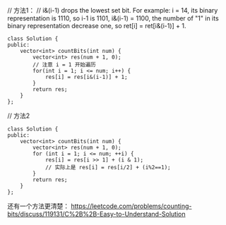 // 方法1：
// i&(i-1) drops the lowest set bit. For example: i = 14, its binary representation is 1110, so i-1 is 1101, i&(i-1) = 1100, the number of "1" in its binary representation decrease one, so ret[i] = ret[i&(i-1)] + 1. 
```
class Solution {
public:
    vector<int> countBits(int num) {
        vector<int> res(num + 1, 0);
        // 注意 i = 1 开始遍历
        for(int i = 1; i <= num; i++) {
            res[i] = res[i&(i-1)] + 1;
        }
        return res;
    }
};
```

// 方法2
```
class Solution {
public:
    vector<int> countBits(int num) {
        vector<int> res(num + 1, 0);
        for (int i = 1; i <= num; ++i) {
            res[i] = res[i >> 1] + (i & 1);
            // 实际上是 res[i] = res[i/2] + (i%2==1);
        }
        return res;
    }
};
```

还有一个方法更清楚：
https://leetcode.com/problems/counting-bits/discuss/119131/C%2B%2B-Easy-to-Understand-Solution